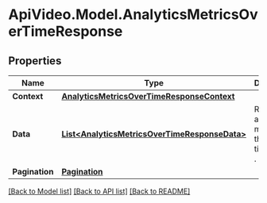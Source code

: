 # ApiVideo.Model.AnalyticsMetricsOverTimeResponse

## Properties

Name | Type | Description | Notes
------------ | ------------- | ------------- | -------------
**Context** | [**AnalyticsMetricsOverTimeResponseContext**](AnalyticsMetricsOverTimeResponseContext.md) |  | 
**Data** | [**List&lt;AnalyticsMetricsOverTimeResponseData&gt;**](AnalyticsMetricsOverTimeResponseData.md) | Returns an array of metrics and the timestamps . | 
**Pagination** | [**Pagination**](Pagination.md) |  | 

[[Back to Model list]](../README.md#documentation-for-models) [[Back to API list]](../README.md#documentation-for-api-endpoints) [[Back to README]](../README.md)

